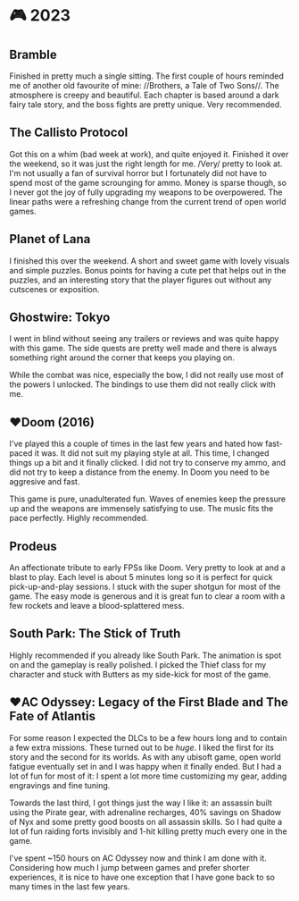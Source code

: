 # 🎮 2023

## Bramble

Finished in pretty much a single sitting. The first couple of hours reminded me
of another old favourite of mine: //Brothers, a Tale of Two Sons//. The
atmosphere is creepy and beautiful. Each chapter is based around a dark fairy
tale story, and the boss fights are pretty unique. Very recommended.

## The Callisto Protocol

Got this on a whim (bad week at work), and quite enjoyed it. Finished it over
the weekend, so it was just the right length for me. /Very/ pretty to look at.
I'm not usually a fan of survival horror but I fortunately did not have to
spend most of the game scrounging for ammo. Money is sparse though, so I never
got the joy of fully upgrading my weapons to be overpowered. The linear
paths were a refreshing change from the current trend of open world games.

## Planet of Lana

I finished this over the weekend. A short and sweet game with lovely visuals
and simple puzzles. Bonus points for having a cute pet that helps out in the
puzzles, and an interesting story that the player figures out without any
cutscenes or exposition.

## Ghostwire: Tokyo

I went in blind without seeing any trailers or reviews and was quite happy with
this game. The side quests are pretty well made and there is always something
right around the corner that keeps you playing on.

While the combat was nice, especially the bow, I did not really use most of the
powers I unlocked. The bindings to use them did not really click with me.

## ♥**Doom (2016)**

I've played this a couple of times in the last few years and hated how
fast-paced it was. It did not suit my playing style at all. This time, I
changed things up a bit and it finally clicked. I did not try to conserve my
ammo, and did not try to keep a distance from the enemy. In Doom you need to be
aggresive and fast.

This game is pure, unadulterated fun. Waves of enemies keep the pressure up and
the weapons are immensely satisfying to use. The music fits the pace perfectly.
Highly recommended.

## Prodeus

An affectionate tribute to early FPSs like Doom. Very pretty to look at and a
blast to play. Each level is about 5 minutes long so it is perfect for quick
pick-up-and-play sessions. I stuck with the super shotgun for most of the game.
The easy mode is generous and it is great fun to clear a room with a few
rockets and leave a blood-splattered mess.

## South Park: The Stick of Truth

Highly recommended if you already like South Park. The animation is spot on and
the gameplay is really polished. I picked the Thief class for my character and
stuck with Butters as my side-kick for most of the game.

## ♥**AC Odyssey: Legacy of the First Blade and The Fate of Atlantis**

For some reason I expected the DLCs to be a few hours long and to contain a few
extra missions. These turned out to be *huge*. I liked the first for its story
and the second for its worlds. As with any ubisoft game, open world fatigue
eventually set in and I was happy when it finally ended. But I had a lot of fun
for most of it: I spent a lot more time customizing my gear, adding engravings
and fine tuning.

Towards the last third, I got things just the way I like it: an assassin built
using the Pirate gear, with adrenaline recharges, 40% savings on Shadow of Nyx
and some pretty good boosts on all assassin skills. So I had quite a lot of fun
raiding forts invisibly and 1-hit killing pretty much every one in the game.

I've spent ~150 hours on AC Odyssey now and think I am done with it.
Considering how much I jump between games and prefer shorter experiences, it is
nice to have one exception that I have gone back to so many times in the last
few years.
